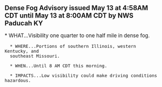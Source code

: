 <p>
   <h2>Dense Fog Advisory issued May 13 at 4:58AM CDT until May 13 at 8:00AM CDT by NWS Paducah KY</h2>
   <div style="font-size:120%">* WHAT...Visibility one quarter to one half mile in dense fog.
      
      * WHERE...Portions of southern Illinois, western Kentucky, and
      southeast Missouri.
      
      * WHEN...Until 8 AM CDT this morning.
      
      * IMPACTS...Low visibility could make driving conditions hazardous.
   </div>
</p>